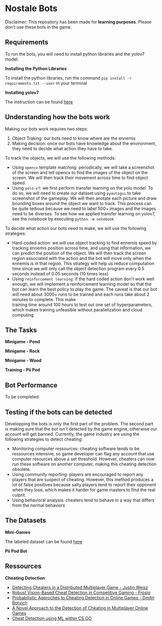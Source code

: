 # Nostale Bots

Disclaimer: This repository has been made for **learning purposes**. Please 
don't use these bots in the game.

## Requirements

To run the bots, you will need to install python libraries and the yolov7 model.

**Installing the Python Libraries**

To install the python libraries, run the command `pip install -r requirements.txt --user`
in your terminal

**Installing yolov7**

The instruction can be found [here](https://github.com/WongKinYiu/yolov7)


## Understanding how the bots work

Making our bots work requires two steps:
1. Object Traking: our bots need to know where are the ennemis
2. Making decision: once our bots have knowledge about the environment, they 
   need to decide what action they have to take. 

To track the objects, we will use the following methods:
- Using `opencv` template matching: periodically, we will take a screenshot 
   of the screen and tell opencv to find the images of the object on the screen. 
   We will then track their movement across time to find object speed.
- Using `yolo-v7`: we first perform transfer learning on the yolo model. To do 
   so, we will need to create our dataset using `pyautogui` to take screenshot 
   of the gameplay. We will then anotate each picture and draw bounding boxes 
   around the object we want to track. This process can be quite tedious because 
   we need to label 500+ images and the images need to be diverses. 
   To see how we applied transfer learning on yolov7, see the notebook by 
   executing `python -m notebook`

To decide what action our bots need to make, we will use the following strategies:
- Hard-coded action: we will use object tracking to find ennemis speed by tracking 
  ennemis position across time, and using that information, we can predict 
  the position of the object. We will then track the screen region associated 
  with the action and the bot will move only when the ennemis is in that region. 
  This strategy will help us reduce computation time 
  since we will only call the object detection program every 0.5 seconds instead 
  of 0.05 seconds (10 times less)
- Using `reinforcement learning`: if the hard coded action don't work well enough, 
  we will implement a reinforcement learning model so that the bot can learn the 
  best policy to play the game. The caveat is that our bot will need about 3000+ 
  runs to be trained and each runs take about 2 minutes to complete. This make  
  training time around 100 hours to test out one set of hyperparameters, which 
  makes training unfeasible without parallelization and cloud computing
  

## The Tasks


**Minigame - Pond**




**Minigame - Rock**






**Minigame - Wood**




**Training - Pii Pod**



## Bot Performance

To be completed


## Testing if the bots can be detected

Developping the bots is only the first part of the problem. The second part 
is making sure that the bot isn't detected by the game engine, otherwise our 
account will get banned. Currently, the game industry are using the following 
strategies to detect cheating: 
- Monitoring computer ressources: cheating software tends to be ressources 
  intensive, so game developer can flag any account that use computer 
  resources above a set threshold. However, cheaters can now run these software 
  on another computer, making this cheating detection obsolete.
- Using community reporting: players are encouraged to report any players that 
  are suspect of cheating. However, this method produces a lot of false 
  positives because salty players tend to report their opponent when they 
  lose, which makes it harder for game masters to find the real culprit.
- Using behavioral analysis: cheaters tend to behave in a way that differs 
  from the normal behaviors


## The Datasets

**Mini-Games**

The labeled dataset can be found [here](https://universe.roboflow.com/nostale-rock-mining/nostale-rock-mining)

**Pii Pod Bot**


## Ressources

**Cheating Detection**

- [Detecting Cheaters in a Distributed Multiplayer Game - Justin Weisz](https://www.cs.cmu.edu/~jweisz/courses/docs/weisz03_DetectingCheaters.pdf)
- [Robust Vision-Based Cheat Detection in Competitive Gaming - Frosio](https://arxiv.org/pdf/2103.10031.pdf)
- [Probabilistic Approches to Cheating Detection in Online Games - Dmitri Botvich](https://www.researchgate.net/publication/221157498_Probabilistic_Approaches_to_Cheating_Detection_in_Online_Games)
- [A Novel Approach to the Detection of Cheating in Multiplayer Online Games](https://core.ac.uk/download/pdf/322332744.pdf)
- [Cheat Detection using ML within CS:GO](https://openworks.wooster.edu/cgi/viewcontent.cgi?article=11803&context=independentstudy)

